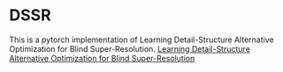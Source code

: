 # DSSR
This is a pytorch implementation of Learning Detail-Structure Alternative Optimization for Blind Super-Resolution.
[Learning Detail-Structure Alternative Optimization for Blind Super-Resolution](https://ieeexplore.ieee.org/abstract/document/9721549)
